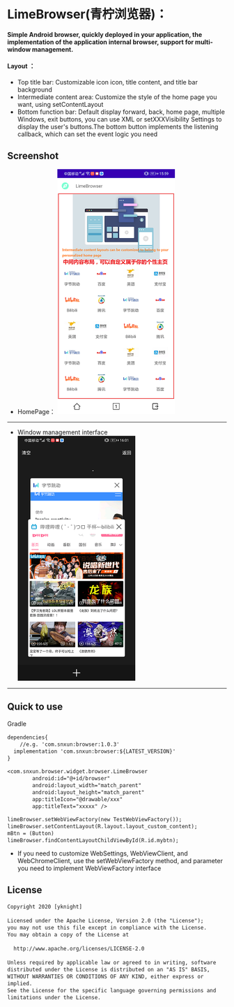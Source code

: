 # LimeBrowser(青柠浏览器)：

#### Simple Android browser, quickly deployed in your application, the implementation of the application internal browser, support for multi-window management.



#### Layout ：

* Top title bar: Customizable icon icon, title content, and title bar background
* Intermediate content area: Customize the style of the home page you want, using setContentLayout
* Bottom function bar: Default display forward, back, home page, multiple Windows, exit buttons, you can use XML or setXXXVisibility Settings to display the user's buttons.The bottom button implements the listening callback, which can set the event logic you need


## Screenshot

* HomePage：
  ![HomePage](https://github.com/YassKnight/LimeBrowser/blob/main/resources/homepage.png)

---

* Window management interface
  ![Window management interface](https://github.com/YassKnight/LimeBrowser/blob/main/resources/multiwindows.png)

---

## Quick to use

Gradle

```
dependencies{
    //e.g. 'com.snxun:browser:1.0.3'
  implementation 'com.snxun:browser:${LATEST_VERSION}'
}
```

```
<com.snxun.browser.widget.browser.LimeBrowser
        android:id="@+id/browser"
        android:layout_width="match_parent"
        android:layout_height="match_parent"
        app:titleIcon="@drawable/xxx"
        app:titleText="xxxxx" />
```

```
limeBrowser.setWebViewFactory(new TestWebViewFactory());
limeBrowser.setContentLayout(R.layout.layout_custom_content);
mBtn = (Button) limeBrowser.findContentLayoutChildViewById(R.id.mybtn);
```

* If you need to customize WebSettings, WebViewClient, and WebChromeClient, use the setWebViewFactory method, and parameter you need to implement WebViewFactory interface

## License

```
Copyright 2020 [yknight]

Licensed under the Apache License, Version 2.0 (the "License");
you may not use this file except in compliance with the License.
You may obtain a copy of the License at

  http://www.apache.org/licenses/LICENSE-2.0

Unless required by applicable law or agreed to in writing, software
distributed under the License is distributed on an "AS IS" BASIS,
WITHOUT WARRANTIES OR CONDITIONS OF ANY KIND, either express or implied.
See the License for the specific language governing permissions and
limitations under the License.
```

